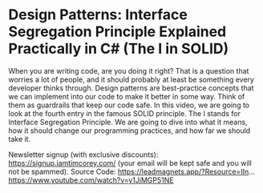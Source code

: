 # Design Patterns: Interface Segregation Principle Explained Practically in C# (The I in SOLID)

When you are writing code, are you doing it right? That is a question that worries a lot of people, and it should probably at least be something every developer thinks through. Design patterns are best-practice concepts that we can implement into our code to make it better in some way. Think of them as guardrails that keep our code safe. In this video, we are going to look at the fourth entry in the famous SOLID principle. The I stands for Interface Segregation Principle. We are going to dive into what it means, how it should change our programming practices, and how far we should take it.

Newsletter signup (with exclusive discounts):  https://signup.iamtimcorey.com/ (your email will be kept safe and you will not be spammed).
Source Code: https://leadmagnets.app/?Resource=IIn...
https://www.youtube.com/watch?v=y1JiMGP51NE
